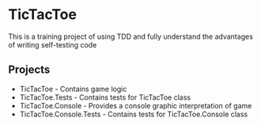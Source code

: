 # TicTacToe

This is a training project of using TDD and fully understand the advantages of writing self-testing code

## Projects
 - TicTacToe - Contains  game logic
 - TicTacToe.Tests - Contains tests for TicTacToe class
 - TicTacToe.Console - Provides a console graphic interpretation of game
 - TicTacToe.Console.Tests - Contains tests for TicTacToe.Console class 